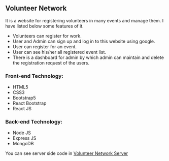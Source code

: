 ## Volunteer Network

It is a website for registering volunteers in many events and manage them. I have listed below some features of it.

- Volunteers can register for work.
- User and Admin can sign up and log in to this website using google.
- User can register for an event.
- User can see his/her all registered event list.
- There is a dashboard for admin by which admin can maintain and delete the registration request of the users.

### Front-end Technology:

- HTML5
- CSS3
- Bootstrap5
- React Bootstrap
- React JS

### Back-end Technology:

- Node JS
- Express JS
- MongoDB

You can see server side code in [Volunteer Network Server](https://github.com/farhan-nahid/volunteer-network-server)

